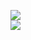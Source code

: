 [![](https://img.shields.io/badge/Made%20With-Github%20Spray-lightgrey.svg?style=for-the-badge&logo=github)](https://github.com/Annihil/github-spray#17677)  
[![](https://i.imgur.com/2DrTn0Z.gif)](https://github.com/Annihil/github-spray)